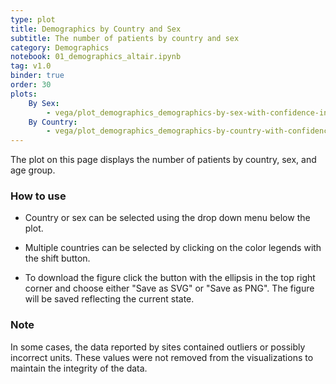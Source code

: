 ```yaml
---
type: plot
title: Demographics by Country and Sex
subtitle: The number of patients by country and sex
category: Demographics
notebook: 01_demographics_altair.ipynb
tag: v1.0
binder: true
order: 30
plots:
    By Sex:
        - vega/plot_demographics_demographics-by-sex-with-confidence-intervals.json
    By Country:
        - vega/plot_demographics_demographics-by-country-with-confidence-intervals.json
---
```


The plot on this page displays the number of patients by country, sex, and age group.

### How to use

- Country or sex can be selected using the drop down menu below the plot.

- Multiple countries can be selected by clicking on the color legends with the shift button.

- To download the figure click the button with the ellipsis in the top right corner and choose either "Save as SVG" or "Save as PNG". The figure will be saved reflecting the current state.

### Note

In some cases, the data reported by sites contained outliers or possibly incorrect units. These values were not removed from the visualizations to maintain the integrity of the data.